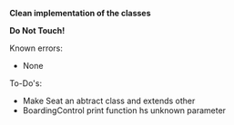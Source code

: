 **Clean implementation of the classes**

**Do Not Touch!**

Known errors:
+ None

To-Do's:
+ Make Seat an abtract class and extends other
+ BoardingControl print function hs unknown parameter
